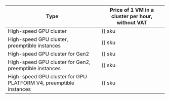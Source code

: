| Type | Price of 1 VM in a cluster per hour, without VAT |
--- | ---
| High-speed GPU cluster | {{ sku|USD|compute_gpu.vm.gpu.infiniband.ic|string }} |
| High-speed GPU cluster, preemptible instances | {{ sku|USD|compute_gpu.vm.gpu.infiniband.ic.preemptible|string }} |
| High-speed GPU cluster for Gen2 | {{ sku|USD|compute_gpu.vm.gpu.infiniband.ic_v3i|string }} |
| High-speed GPU cluster for Gen2, preemptible instances | {{ sku|USD|compute_gpu.vm.gpu.infiniband.ic_v3i.preemptible|string }} |
| High-speed GPU cluster for GPU PLATFORM V4, preemptible instances | {{ sku|USD|compute_gpu.vm.gpu.infiniband.standard.v4.preemptible|string }} |
